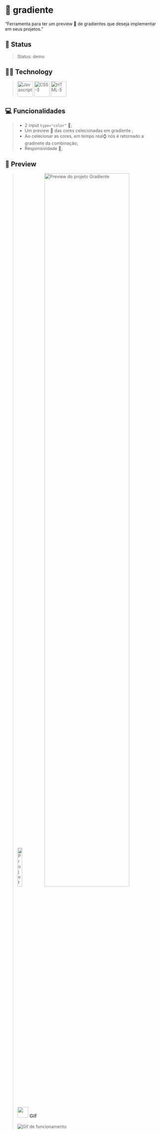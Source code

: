 # 🦄 gradiente
<q>Ferramenta para ter um preview 👀 de gradientes que deseja implementar em seus projetos.</q> 
## 📜 Status
> Status: demo

## 👨‍💻 Technology
> <img src="https://22fde275-a0f7-493a-9331-c31456c551ee.id.repl.co/img/icons8-javascript.svg" title="Javascript" style="width: 50px;" >
> <img src="https://22fde275-a0f7-493a-9331-c31456c551ee.id.repl.co/img/icons8-css3.svg" title="CSS-3" style="width: 50px;" >
> <img src="https://22fde275-a0f7-493a-9331-c31456c551ee.id.repl.co/img/icons8-html-5.svg" title="HTML-5" style="width: 50px;" >

## 💻 Funcionalidades

> * 2 input <code>type="color"</code> 🌈;
> * Um preview 👀 das cores celecionadas em gradiente ;
> * Ao celecionar as cores, em tempo real⌚ nós é retornado a gradinete da combinação;
> * Responsividade 📱;

## 👀 Preview
 
> <img src="https://s3.us-west-2.amazonaws.com/secure.notion-static.com/46abe7af-19f7-4e7c-a585-b6c6b570652b/Untitled.png?X-Amz-Algorithm=AWS4-HMAC-SHA256&X-Amz-Content-Sha256=UNSIGNED-PAYLOAD&X-Amz-Credential=AKIAT73L2G45EIPT3X45%2F20220711%2Fus-west-2%2Fs3%2Faws4_request&X-Amz-Date=20220711T023217Z&X-Amz-Expires=86400&X-Amz-Signature=aff9be7f3625b2fa31899e3e1f58e755ea83e7c90e3f250c48fef57ea9dfc2af&X-Amz-SignedHeaders=host&response-content-disposition=filename%20%3D%22Untitled.png%22&x-id=GetObject" title="Projeto Gradiente [Mobile]" style="width: 18%;">
> <img src="https://s3.us-west-2.amazonaws.com/secure.notion-static.com/86421978-3148-4d49-a742-737ab3c08aad/Untitled.png?X-Amz-Algorithm=AWS4-HMAC-SHA256&X-Amz-Content-Sha256=UNSIGNED-PAYLOAD&X-Amz-Credential=AKIAT73L2G45EIPT3X45%2F20220710%2Fus-west-2%2Fs3%2Faws4_request&X-Amz-Date=20220710T213224Z&X-Amz-Expires=86400&X-Amz-Signature=061ec100221970e587789e5eff8f772eb4b63e9b7620324115ce2211b2f9e3ee&X-Amz-SignedHeaders=host&response-content-disposition=filename%20%3D%22Untitled.png%22&x-id=GetObject" title="Preview do projeto Gradiente" style="width: 77%;">
> 
> ### <img src="https://22fde275-a0f7-493a-9331-c31456c551ee.id.repl.co/img/icons8-gif-80.png" style="width: 35px;"> Gif
> <img src="https://s3.us-west-2.amazonaws.com/secure.notion-static.com/547936ee-70af-4f01-a86e-ebf21b477c16/Gradiente.gif?X-Amz-Algorithm=AWS4-HMAC-SHA256&X-Amz-Content-Sha256=UNSIGNED-PAYLOAD&X-Amz-Credential=AKIAT73L2G45EIPT3X45%2F20220710%2Fus-west-2%2Fs3%2Faws4_request&X-Amz-Date=20220710T215028Z&X-Amz-Expires=86400&X-Amz-Signature=7434e7ee64ed8968c8f6107e2245b3d100d459a622a55bdcd2e293380869a3fc&X-Amz-SignedHeaders=host&response-content-disposition=filename%20%3D%22Gradiente.gif%22&x-id=GetObject" title="Gif de funcionamento">
